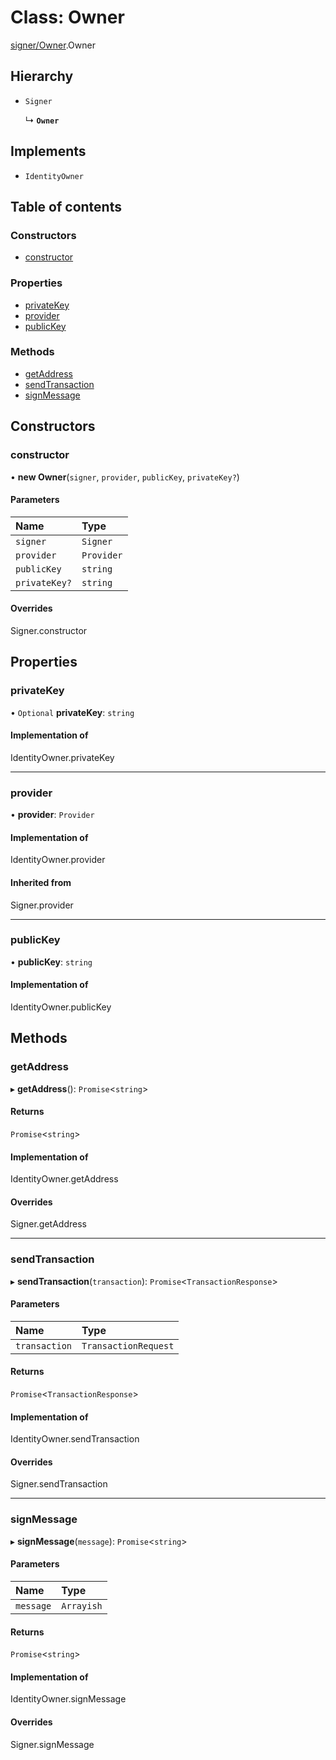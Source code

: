 # Class: Owner

[signer/Owner](../modules/signer_Owner.md).Owner

## Hierarchy

- `Signer`

  ↳ **`Owner`**

## Implements

- `IdentityOwner`

## Table of contents

### Constructors

- [constructor](signer_Owner.Owner.md#constructor)

### Properties

- [privateKey](signer_Owner.Owner.md#privatekey)
- [provider](signer_Owner.Owner.md#provider)
- [publicKey](signer_Owner.Owner.md#publickey)

### Methods

- [getAddress](signer_Owner.Owner.md#getaddress)
- [sendTransaction](signer_Owner.Owner.md#sendtransaction)
- [signMessage](signer_Owner.Owner.md#signmessage)

## Constructors

### constructor

• **new Owner**(`signer`, `provider`, `publicKey`, `privateKey?`)

#### Parameters

| Name | Type |
| :------ | :------ |
| `signer` | `Signer` |
| `provider` | `Provider` |
| `publicKey` | `string` |
| `privateKey?` | `string` |

#### Overrides

Signer.constructor

## Properties

### privateKey

• `Optional` **privateKey**: `string`

#### Implementation of

IdentityOwner.privateKey

___

### provider

• **provider**: `Provider`

#### Implementation of

IdentityOwner.provider

#### Inherited from

Signer.provider

___

### publicKey

• **publicKey**: `string`

#### Implementation of

IdentityOwner.publicKey

## Methods

### getAddress

▸ **getAddress**(): `Promise`<`string`\>

#### Returns

`Promise`<`string`\>

#### Implementation of

IdentityOwner.getAddress

#### Overrides

Signer.getAddress

___

### sendTransaction

▸ **sendTransaction**(`transaction`): `Promise`<`TransactionResponse`\>

#### Parameters

| Name | Type |
| :------ | :------ |
| `transaction` | `TransactionRequest` |

#### Returns

`Promise`<`TransactionResponse`\>

#### Implementation of

IdentityOwner.sendTransaction

#### Overrides

Signer.sendTransaction

___

### signMessage

▸ **signMessage**(`message`): `Promise`<`string`\>

#### Parameters

| Name | Type |
| :------ | :------ |
| `message` | `Arrayish` |

#### Returns

`Promise`<`string`\>

#### Implementation of

IdentityOwner.signMessage

#### Overrides

Signer.signMessage
